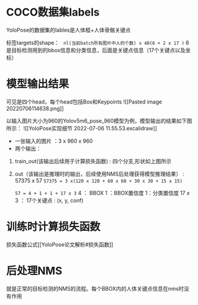 # COCO数据集labels
YoloPose的数据集的lables是人体框+人体骨骼关键点


标签targets的shape：
` nl(当前batch所有图片中人的个数) x 40(6 + 2 x 17 )`
6是目标检测用到的bbox信息和分类信息，后面是关键点信息（17个关键点以及坐标）

# 模型输出结果
可见是四个head，每个head包括Box和Keypoints
![[Pasted image 20220706114638.png]]

以输入图片大小为960的Yolov5m6_pose_960模型为例，模型输出的结果如下图所示：
![[YoloPose实现细节 2022-07-06 11.55.53.excalidraw]]

- 一张输入的图片 ：3 x 960 x 960
- 两个输出：
1. train_out(该输出后续用于计算损失函数) : 四个分支,形状如上图所示
2. out（该输出是推理时的输出，后续使用NMS后处理获得模型推理结果） : 57375 x 57
	 `57375 = 3 x(120 x 120 + 60 x 60 + 30 x 30 + 15 x 15)` 
	
	`57 = 4 + 1 + 1 + 17 x 3`
    4 ： BBOX
    1 ：BBOX置信度
    1：分类置信度
    17 x 3 ： 17个关键点 : (x, y, conf)

# 训练时计算损失函数
损失函数公式[[YoloPose论文解析#损失函数]]



# 后处理NMS
就是正常的目标检测的NMS的流程。每个BBOX内的人体关键点信息在nms时没有作用